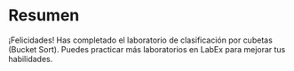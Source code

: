 # Resumen

¡Felicidades! Has completado el laboratorio de clasificación por cubetas (Bucket Sort). Puedes practicar más laboratorios en LabEx para mejorar tus habilidades.

